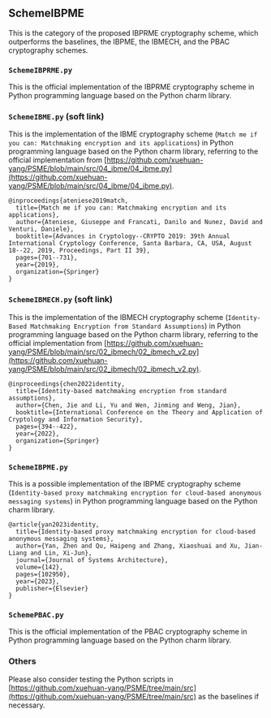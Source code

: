 ## SchemeIBPME

This is the category of the proposed IBPRME cryptography scheme, which outperforms the baselines, the IBPME, the IBMECH, and the PBAC cryptography schemes. 

### ``SchemeIBPRME.py``

This is the official implementation of the IBPRME cryptography scheme in Python programming language based on the Python charm library. 

### ``SchemeIBME.py`` (soft link)

This is the implementation of the IBME cryptography scheme (``Match me if you can: Matchmaking encryption and its applications``) in Python programming language based on the Python charm library, referring to the official implementation from [https://github.com/xuehuan-yang/PSME/blob/main/src/04_ibme/04_ibme.py](https://github.com/xuehuan-yang/PSME/blob/main/src/04_ibme/04_ibme.py). 

```
@inproceedings{ateniese2019match,
  title={Match me if you can: Matchmaking encryption and its applications},
  author={Ateniese, Giuseppe and Francati, Danilo and Nunez, David and Venturi, Daniele},
  booktitle={Advances in Cryptology--CRYPTO 2019: 39th Annual International Cryptology Conference, Santa Barbara, CA, USA, August 18--22, 2019, Proceedings, Part II 39},
  pages={701--731},
  year={2019},
  organization={Springer}
}
```

### ``SchemeIBMECH.py`` (soft link)

This is the implementation of the IBMECH cryptography scheme (``Identity-Based Matchmaking Encryption from Standard Assumptions``) in Python programming language based on the Python charm library, referring to the official implementation from [https://github.com/xuehuan-yang/PSME/blob/main/src/02_ibmech/02_ibmech_v2.py](https://github.com/xuehuan-yang/PSME/blob/main/src/02_ibmech/02_ibmech_v2.py). 

```
@inproceedings{chen2022identity,
  title={Identity-based matchmaking encryption from standard assumptions},
  author={Chen, Jie and Li, Yu and Wen, Jinming and Weng, Jian},
  booktitle={International Conference on the Theory and Application of Cryptology and Information Security},
  pages={394--422},
  year={2022},
  organization={Springer}
}
```

### ``SchemeIBPME.py``

This is a possible implementation of the IBPME cryptography scheme (``Identity-based proxy matchmaking encryption for cloud-based anonymous messaging systems``) in Python programming language based on the Python charm library. 

```
@article{yan2023identity,
  title={Identity-based proxy matchmaking encryption for cloud-based anonymous messaging systems},
  author={Yan, Zhen and Qu, Haipeng and Zhang, Xiaoshuai and Xu, Jian-Liang and Lin, Xi-Jun},
  journal={Journal of Systems Architecture},
  volume={142},
  pages={102950},
  year={2023},
  publisher={Elsevier}
}
```

### ``SchemePBAC.py``

This is the official implementation of the PBAC cryptography scheme in Python programming language based on the Python charm library. 

### Others

Please also consider testing the Python scripts in [https://github.com/xuehuan-yang/PSME/tree/main/src](https://github.com/xuehuan-yang/PSME/tree/main/src) as the baselines if necessary. 
